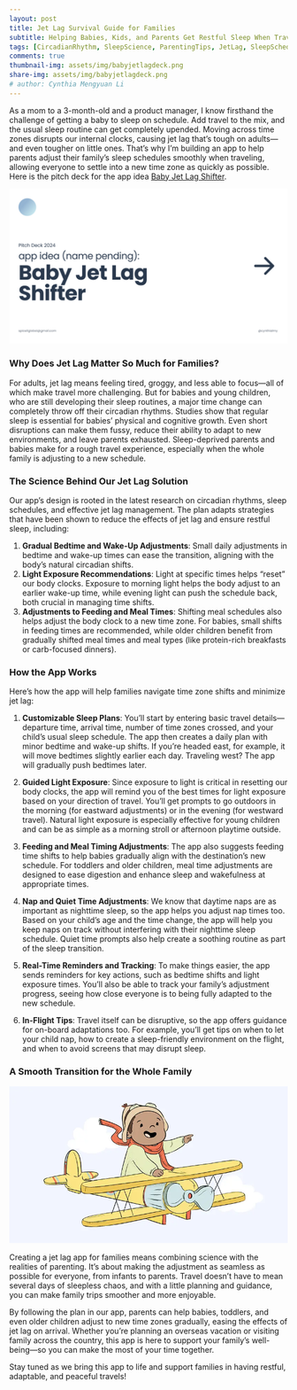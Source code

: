 ```yaml
---
layout: post
title: Jet Lag Survival Guide for Families
subtitle: Helping Babies, Kids, and Parents Get Restful Sleep When Traveling Across Time Zones
tags: [CircadianRhythm, SleepScience, ParentingTips, JetLag, SleepSchedule, TravelWithKids, FamilyTravel, ProductDevelopment]
comments: true
thumbnail-img: assets/img/babyjetlagdeck.png
share-img: assets/img/babyjetlagdeck.png
# author: Cynthia Mengyuan Li
---
```


As a mom to a 3-month-old and a product manager, I know firsthand the challenge of getting a baby to sleep on schedule. Add travel to the mix, and the usual sleep routine can get completely upended. Moving across time zones disrupts our internal clocks, causing jet lag that’s tough on adults—and even tougher on little ones. That’s why I’m building an app to help parents adjust their family’s sleep schedules smoothly when traveling, allowing everyone to settle into a new time zone as quickly as possible. Here is the pitch deck for the app idea [Baby Jet Lag Shifter](https://www.figma.com/deck/xEzXhm4H1wuRNK2Vq6FpuD).

[![baby jet lag deck](../assets/img/babyjetlagdeck.png)](https://www.figma.com/deck/xEzXhm4H1wuRNK2Vq6FpuD)


### Why Does Jet Lag Matter So Much for Families?

For adults, jet lag means feeling tired, groggy, and less able to focus—all of which make travel more challenging. But for babies and young children, who are still developing their sleep routines, a major time change can completely throw off their circadian rhythms. Studies show that regular sleep is essential for babies’ physical and cognitive growth. Even short disruptions can make them fussy, reduce their ability to adapt to new environments, and leave parents exhausted. Sleep-deprived parents and babies make for a rough travel experience, especially when the whole family is adjusting to a new schedule.

### The Science Behind Our Jet Lag Solution

Our app’s design is rooted in the latest research on circadian rhythms, sleep schedules, and effective jet lag management. The plan adapts strategies that have been shown to reduce the effects of jet lag and ensure restful sleep, including:

1. **Gradual Bedtime and Wake-Up Adjustments**: Small daily adjustments in bedtime and wake-up times can ease the transition, aligning with the body’s natural circadian shifts.
2. **Light Exposure Recommendations**: Light at specific times helps “reset” our body clocks. Exposure to morning light helps the body adjust to an earlier wake-up time, while evening light can push the schedule back, both crucial in managing time shifts.
3. **Adjustments to Feeding and Meal Times**: Shifting meal schedules also helps adjust the body clock to a new time zone. For babies, small shifts in feeding times are recommended, while older children benefit from gradually shifted meal times and meal types (like protein-rich breakfasts or carb-focused dinners).

### How the App Works

Here’s how the app will help families navigate time zone shifts and minimize jet lag:

1. **Customizable Sleep Plans**: You’ll start by entering basic travel details—departure time, arrival time, number of time zones crossed, and your child’s usual sleep schedule. The app then creates a daily plan with minor bedtime and wake-up shifts. If you’re headed east, for example, it will move bedtimes slightly earlier each day. Traveling west? The app will gradually push bedtimes later.

2. **Guided Light Exposure**: Since exposure to light is critical in resetting our body clocks, the app will remind you of the best times for light exposure based on your direction of travel. You’ll get prompts to go outdoors in the morning (for eastward adjustments) or in the evening (for westward travel). Natural light exposure is especially effective for young children and can be as simple as a morning stroll or afternoon playtime outside.

3. **Feeding and Meal Timing Adjustments**: The app also suggests feeding time shifts to help babies gradually align with the destination’s new schedule. For toddlers and older children, meal time adjustments are designed to ease digestion and enhance sleep and wakefulness at appropriate times.

4. **Nap and Quiet Time Adjustments**: We know that daytime naps are as important as nighttime sleep, so the app helps you adjust nap times too. Based on your child’s age and the time change, the app will help you keep naps on track without interfering with their nighttime sleep schedule. Quiet time prompts also help create a soothing routine as part of the sleep transition.

5. **Real-Time Reminders and Tracking**: To make things easier, the app sends reminders for key actions, such as bedtime shifts and light exposure times. You’ll also be able to track your family’s adjustment progress, seeing how close everyone is to being fully adapted to the new schedule.

6. **In-Flight Tips**: Travel itself can be disruptive, so the app offers guidance for on-board adaptations too. For example, you’ll get tips on when to let your child nap, how to create a sleep-friendly environment on the flight, and when to avoid screens that may disrupt sleep.

### A Smooth Transition for the Whole Family

![baby jet lag deck](../assets/img/Travel-with-baby-Resized.webp)


Creating a jet lag app for families means combining science with the realities of parenting. It’s about making the adjustment as seamless as possible for everyone, from infants to parents. Travel doesn’t have to mean several days of sleepless chaos, and with a little planning and guidance, you can make family trips smoother and more enjoyable.

By following the plan in our app, parents can help babies, toddlers, and even older children adjust to new time zones gradually, easing the effects of jet lag on arrival. Whether you’re planning an overseas vacation or visiting family across the country, this app is here to support your family’s well-being—so you can make the most of your time together.

Stay tuned as we bring this app to life and support families in having restful, adaptable, and peaceful travels!
